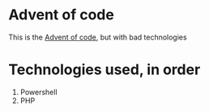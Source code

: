 # Advent of code
This is the [Advent of code](https://adventofcode.com), but with bad technologies

# Technologies used, in order

1. Powershell
2. PHP
